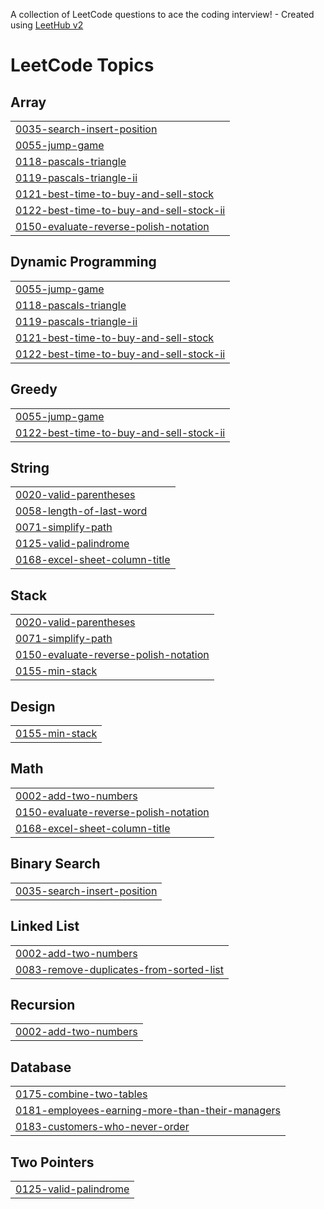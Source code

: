 A collection of LeetCode questions to ace the coding interview! - Created using [LeetHub v2](https://github.com/arunbhardwaj/LeetHub-2.0)
<!---LeetCode Topics Start-->
# LeetCode Topics
## Array
|  |
| ------- |
| [0035-search-insert-position](https://github.com/ShalakaPawar/Data-Structures/tree/master/0035-search-insert-position) |
| [0055-jump-game](https://github.com/ShalakaPawar/Data-Structures/tree/master/0055-jump-game) |
| [0118-pascals-triangle](https://github.com/ShalakaPawar/Data-Structures/tree/master/0118-pascals-triangle) |
| [0119-pascals-triangle-ii](https://github.com/ShalakaPawar/Data-Structures/tree/master/0119-pascals-triangle-ii) |
| [0121-best-time-to-buy-and-sell-stock](https://github.com/ShalakaPawar/Data-Structures/tree/master/0121-best-time-to-buy-and-sell-stock) |
| [0122-best-time-to-buy-and-sell-stock-ii](https://github.com/ShalakaPawar/Data-Structures/tree/master/0122-best-time-to-buy-and-sell-stock-ii) |
| [0150-evaluate-reverse-polish-notation](https://github.com/ShalakaPawar/Data-Structures/tree/master/0150-evaluate-reverse-polish-notation) |
## Dynamic Programming
|  |
| ------- |
| [0055-jump-game](https://github.com/ShalakaPawar/Data-Structures/tree/master/0055-jump-game) |
| [0118-pascals-triangle](https://github.com/ShalakaPawar/Data-Structures/tree/master/0118-pascals-triangle) |
| [0119-pascals-triangle-ii](https://github.com/ShalakaPawar/Data-Structures/tree/master/0119-pascals-triangle-ii) |
| [0121-best-time-to-buy-and-sell-stock](https://github.com/ShalakaPawar/Data-Structures/tree/master/0121-best-time-to-buy-and-sell-stock) |
| [0122-best-time-to-buy-and-sell-stock-ii](https://github.com/ShalakaPawar/Data-Structures/tree/master/0122-best-time-to-buy-and-sell-stock-ii) |
## Greedy
|  |
| ------- |
| [0055-jump-game](https://github.com/ShalakaPawar/Data-Structures/tree/master/0055-jump-game) |
| [0122-best-time-to-buy-and-sell-stock-ii](https://github.com/ShalakaPawar/Data-Structures/tree/master/0122-best-time-to-buy-and-sell-stock-ii) |
## String
|  |
| ------- |
| [0020-valid-parentheses](https://github.com/ShalakaPawar/Data-Structures/tree/master/0020-valid-parentheses) |
| [0058-length-of-last-word](https://github.com/ShalakaPawar/Data-Structures/tree/master/0058-length-of-last-word) |
| [0071-simplify-path](https://github.com/ShalakaPawar/Data-Structures/tree/master/0071-simplify-path) |
| [0125-valid-palindrome](https://github.com/ShalakaPawar/Data-Structures/tree/master/0125-valid-palindrome) |
| [0168-excel-sheet-column-title](https://github.com/ShalakaPawar/Data-Structures/tree/master/0168-excel-sheet-column-title) |
## Stack
|  |
| ------- |
| [0020-valid-parentheses](https://github.com/ShalakaPawar/Data-Structures/tree/master/0020-valid-parentheses) |
| [0071-simplify-path](https://github.com/ShalakaPawar/Data-Structures/tree/master/0071-simplify-path) |
| [0150-evaluate-reverse-polish-notation](https://github.com/ShalakaPawar/Data-Structures/tree/master/0150-evaluate-reverse-polish-notation) |
| [0155-min-stack](https://github.com/ShalakaPawar/Data-Structures/tree/master/0155-min-stack) |
## Design
|  |
| ------- |
| [0155-min-stack](https://github.com/ShalakaPawar/Data-Structures/tree/master/0155-min-stack) |
## Math
|  |
| ------- |
| [0002-add-two-numbers](https://github.com/ShalakaPawar/Data-Structures/tree/master/0002-add-two-numbers) |
| [0150-evaluate-reverse-polish-notation](https://github.com/ShalakaPawar/Data-Structures/tree/master/0150-evaluate-reverse-polish-notation) |
| [0168-excel-sheet-column-title](https://github.com/ShalakaPawar/Data-Structures/tree/master/0168-excel-sheet-column-title) |
## Binary Search
|  |
| ------- |
| [0035-search-insert-position](https://github.com/ShalakaPawar/Data-Structures/tree/master/0035-search-insert-position) |
## Linked List
|  |
| ------- |
| [0002-add-two-numbers](https://github.com/ShalakaPawar/Data-Structures/tree/master/0002-add-two-numbers) |
| [0083-remove-duplicates-from-sorted-list](https://github.com/ShalakaPawar/Data-Structures/tree/master/0083-remove-duplicates-from-sorted-list) |
## Recursion
|  |
| ------- |
| [0002-add-two-numbers](https://github.com/ShalakaPawar/Data-Structures/tree/master/0002-add-two-numbers) |
## Database
|  |
| ------- |
| [0175-combine-two-tables](https://github.com/ShalakaPawar/Data-Structures/tree/master/0175-combine-two-tables) |
| [0181-employees-earning-more-than-their-managers](https://github.com/ShalakaPawar/Data-Structures/tree/master/0181-employees-earning-more-than-their-managers) |
| [0183-customers-who-never-order](https://github.com/ShalakaPawar/Data-Structures/tree/master/0183-customers-who-never-order) |
## Two Pointers
|  |
| ------- |
| [0125-valid-palindrome](https://github.com/ShalakaPawar/Data-Structures/tree/master/0125-valid-palindrome) |
<!---LeetCode Topics End-->